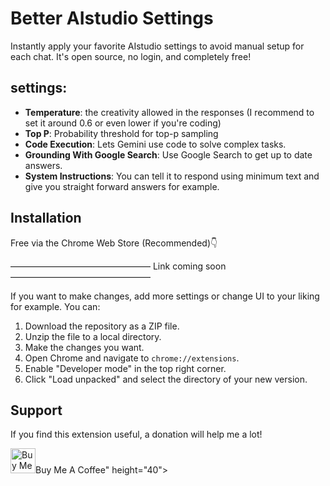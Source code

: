 # Better AIstudio Settings

Instantly apply your favorite AIstudio settings to avoid manual setup for each chat. It's open source, no login, and completely free!

## settings:

- **Temperature**: the creativity allowed in the responses (I recommend to set it around 0.6 or even lower if you're coding)
- **Top P**: Probability threshold for top-p sampling
- **Code Execution**: Lets Gemini use code to solve complex tasks.
- **Grounding With Google Search**: Use Google Search to get up to date answers.
- **System Instructions**: You can tell it to respond using minimum text and give you straight forward answers for example.

## Installation

Free via the Chrome Web Store (Recommended)👇

————————————————
Link coming soon
————————————————

If you want to make changes, add more settings or change UI to your liking for example. You can:

1. Download the repository as a ZIP file.
2. Unzip the file to a local directory.
3. Make the changes you want.
3. Open Chrome and navigate to `chrome://extensions`.
4. Enable "Developer mode" in the top right corner.
5. Click "Load unpacked" and select the directory of your new version.

## Support

If you find this extension useful, a donation will help me a lot!

<a href="https://buymeacoffee.com/clankert800" target="_blank"><img src="https://cdn.buymeacoffee.com/buttons/v2/default-yellow.png" alt="Buy Me A Coffee" height="40"></a>Buy Me A Coffee" height="40"></a>